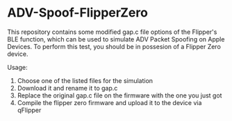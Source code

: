 # ADV-Spoof-FlipperZero
This repository contains some modified gap.c file options of the Flipper's BLE function, which can be used to simulate ADV Packet Spoofing on Apple Devices.
To perform this test, you should be in possesion of a Flipper Zero device.

Usage:
1. Choose one of the listed files for the simulation
2. Download it and rename it to gap.c
3. Replace the original gap.c file on the firmware with the one you just got
4. Compile the flipper zero firmware and upload it to the device via qFlipper
